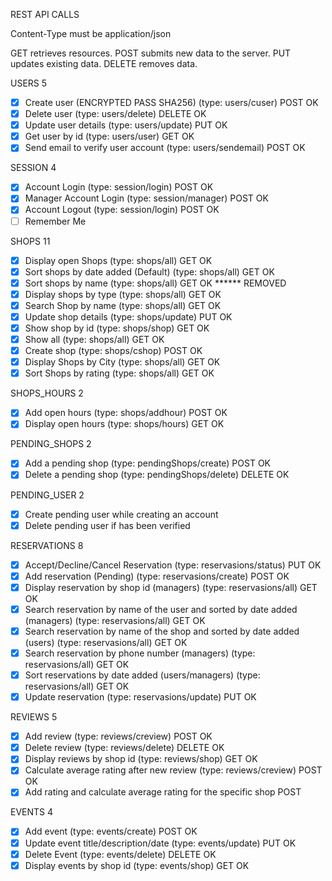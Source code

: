 REST API CALLS

Content-Type must be application/json

GET retrieves resources. 
POST submits new data to the server. 
PUT updates existing data. 
DELETE removes data.

USERS 5
- [x] Create user (ENCRYPTED PASS SHA256) (type: users/cuser) POST OK
- [x] Delete user (type: users/delete) DELETE OK
- [x] Update user details (type: users/update) PUT OK
- [x] Get user by id (type: users/user) GET OK
- [x] Send email to verify user account (type: users/sendemail) POST OK 

SESSION 4 
- [x] Account Login (type: session/login) POST OK
- [x] Manager Account Login (type: session/manager) POST OK
- [x] Account Logout (type: session/login) POST OK
- [ ] Remember Me

SHOPS 11
- [x] Display open Shops (type: shops/all) GET OK
- [x] Sort shops by date added (Default) (type: shops/all) GET OK
- [x] Sort shops by name (type: shops/all) GET OK ****** REMOVED
- [x] Display shops by type (type: shops/all) GET OK
- [x] Search Shop by name (type: shops/all) GET OK
- [x] Update shop details (type: shops/update) PUT OK
- [x] Show shop by id (type: shops/shop) GET OK
- [x] Show all (type: shops/all) GET OK 
- [x] Create shop (type: shops/cshop) POST OK
- [x] Display Shops by City (type: shops/all) GET OK
- [x] Sort Shops by rating (type: shops/all) GET OK

SHOPS_HOURS 2
- [x] Add open hours (type: shops/addhour) POST OK
- [x] Display open hours (type: shops/hours) GET OK

PENDING_SHOPS 2
- [x] Add a pending shop (type: pendingShops/create) POST OK
- [x] Delete a pending shop (type: pendingShops/delete) DELETE OK
 
PENDING_USER 2
- [x] Create pending user while creating an account
- [x] Delete pending user if has been verified

RESERVATIONS 8
- [x] Accept/Decline/Cancel Reservation (type: reservasions/status) PUT OK
- [x] Add reservation (Pending) (type: reservasions/create) POST OK
- [x] Display reservation by shop id (managers) (type: reservasions/all) GET OK
- [x] Search reservation by name of the user and sorted by date added (managers) (type: reservasions/all) GET OK
- [x] Search reservation by name of the shop and sorted by date added (users) (type: reservasions/all) GET OK
- [x] Search reservation by phone number (managers) (type: reservasions/all) GET OK
- [x] Sort reservations by date added (users/managers) (type: reservasions/all) GET OK
- [x] Update reservation (type: reservasions/update) PUT OK

REVIEWS 5
- [x] Add review (type: reviews/creview) POST OK
- [x] Delete review (type: reviews/delete) DELETE OK
- [x] Display reviews by shop id (type: reviews/shop) GET OK
- [x] Calculate average rating after new review (type: reviews/creview) POST OK
- [x] Add rating and calculate average rating for the specific shop POST 

EVENTS 4
- [x] Add event (type: events/create) POST OK
- [x] Update event title/description/date (type: events/update) PUT OK
- [x] Delete Event (type: events/delete) DELETE OK
- [x] Display events by shop id (type: events/shop) GET OK 
